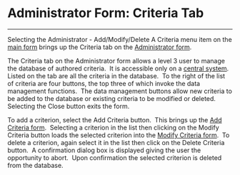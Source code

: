 # Administrator Form:  Criteria Tab 
-----

Selecting the Administrator - Add/Modify/Delete A Criteria menu item on the
[main form](<7jjr.md>) brings up the Criteria tab on the
[Administrator form](<7df4.md>).

The Criteria tab on the Administrator form allows a level 3 user to manage 
the database of authored criteria.&nbsp; It is accessible only on a
[central system](<7mls.md>).&nbsp;&nbsp; Listed on the tab are all the criteria in the database.&nbsp; 
To the right of the list of criteria are four buttons, the top three of which 
invoke the data management functions.&nbsp; The data management buttons allow new 
criteria to be added to the database or existing criteria to be modified or 
deleted.&nbsp; Selecting the Close button exits the form.

To add a criterion, select the Add Criteria button.&nbsp; This brings up the
[Add Criteria form](<7gmo.md>).&nbsp; Selecting a criterion in the list 
then clicking on the Modify Criteria button loads the selected criterion into 
the [Modify Criteria form](<7jhs.md>).&nbsp; To delete a criterion, 
again select it in the list then click on the Delete Criteria button.&nbsp; A 
confirmation dialog box is displayed giving the user the opportunity to abort.&nbsp; 
Upon confirmation the selected criterion is deleted from the database.